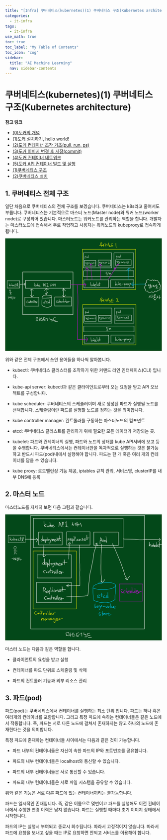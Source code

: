 ```yaml
---
title: "[Infra] 쿠버네티스(kubernetes)(1) 쿠버네티스 구조(Kubernetes architecture)" 
categories:
  - it-infra
tags:
  - it-infra
use_math: true
toc: true
toc_label: "My Table of Contents"
toc_icon: "cog"
sidebar:
  title: "AI Machine Learning"
  nav: sidebar-contents
---
```


# 쿠버네티스(kubernetes)(1) 쿠버네티스 구조(Kubernetes architecture)


**참고 링크**  

* [(0)도커의 개념](https://losskatsu.github.io/it-infra/docker00/)  
* [(1)도커 설치하기, hello world!](https://losskatsu.github.io/it-infra/docker01/)  
* [(2)도커 컨테이너 조작 기초(pull, run, ps)](https://losskatsu.github.io/it-infra/docker02/)  
* [(3)도커 이미지 변경 후 저장(commit)](https://losskatsu.github.io/it-infra/docker03/)  
* [(4)도커 컨테이너 네트워크](https://losskatsu.github.io/it-infra/docker04/)  
* [(5)도커 API 컨테이너 빌드 및 실행](https://losskatsu.github.io/it-infra/docker05/)
* [(1)쿠버네티스 구조](https://losskatsu.github.io/it-infra/kubernetes01/)  
* [(2)쿠버네티스 설치](https://losskatsu.github.io/it-infra/kubernetes02/)



## 1. 쿠버네티스 전체 구조

일단 처음으로 쿠버네티스의 전체 구조를 보겠습니다. 쿠버네티스는 k8s라고 줄여서도 부릅니다. 
쿠버네티스는 기본적으로 마스터 노드(Master node)와 워커 노드(worker node)로 구성되어 있습니다. 
마스터노드는 워커노드를 관리하는 역할을 합니다. 
개발자는 마스터노드에 접속해서 주로 작업하고 사용자는 워커노드의 kubeproxy로 접속하게 됩니다. 

<center><img src="/assets/images/infra/kubernetes/kubernetes01.jpg" width="800"></center>

위와 같은 전체 구조에서 쓰인 용어들을 하나씩 알아봅니다. 

* kubectl: 쿠버네티스 클러스터를 조작하기 위한 커맨드 라인 인터페이스(CLI) 입니다. 

* kube-api server: kubectl과 같은 클라이언트로부터 오는 요청을 받고 API 오브젝트를 구성합니다. 

* kube scheduler: 쿠버네티스의 스케쥴러이며 새로 생성된 파드가 실행될 노드를 선택합니다. 스케쥴링이란 파드를 실행할 노드를 정하는 것을 의미합니다. 

* kube controller manager: 컨트롤러를 구동하는 마스터노드의 컴포넌트

* etcd: 쿠버네티스 클러스트를 관리하기 위해 필요한 모든 데이터가 저장되는 곳.

* kubelet: 파드와 컨테이너의 실행, 파드와 노드의 상태를 kube API서버에 보고 등을 수행합니다. 쿠버네티스에서는 컨테이너만을 독자적으로 실행하는 것은 불가능하고 반드시 파드(pod)내에서 실행해야 합니다. 파드는 한 개 혹은 여러 개의 컨테이너를 담을 수 있습니다. 

* kube proxy: 로드밸런싱 기능 제공, iptables 규칙 관리, 서비스명, clusterIP를 내부 DNS에 등록   


## 2. 마스터 노드

마스터노드를 자세히 보면 다음 그림과 같습니다. 

<center><img src="/assets/images/infra/kubernetes/kubernetes02.jpg" width="800"></center>

마스터 노드는 다음과 같은 역할을 합니다. 

* 클라이언트의 요청을 받고 실행  

* 컨테이너를 파드 단위로 스케줄링 및 삭제

* 파드의 컨트롤러 기능과 외부 리소스 관리


## 3. 파드(pod)

파드(pod)는 쿠버네티스에서 컨테이너를 실행하는 최소 단위 입니다. 
파드는 하나 혹은 여러개의 컨테이너를 포함합니다. 
그리고 특정 파드에 속하는 컨테이너들은 같은 노드에서 작동합니다. 
즉, 파드는 서로 다른 노드에 걸쳐서 존재하지는 않고 하나의 노드에 존재한다는 것을 의미합니다. 

특정 파드에 존재하는 컨테이너들 사이에서는 다음과 같은 것이 가능합니다.   

* 파드 내부의 컨테이너들은 자신이 속한 파드의 IP와 포트번호를 공유합니다. 

* 파드의 내부 컨테이너들은 localhost와 통신할 수 있습니다. 

* 파드의 내부 컨테이너들은 서로 통신할 수 있습니다. 

* 파드의 내부 컨테이너들은 서로 파일 시스템을 공유할 수 있습니다. 

위와 같은 기능은 서로 다른 파드에 있는 컨테이너끼리는 불가능합니다.   


파드는 일시적인 존재입니다. 즉, 같은 이름으로 몇번이고 파드를 실행해도 이전 컨테이너에서 수행한 변경 이력은 남지 않습니다. 
파드는 실행할 때마다 초기 이미지 상태에서 시작합니다. 

파드의 IP는 실행시 부여되고 종료시 회수됩니다. 따라서 고정적이지 않습니다. 
따라서 파드에 요청을 보내고 싶을 때는 IP로 요청하면 안되고 서비스를 이용해야 합니다. 
